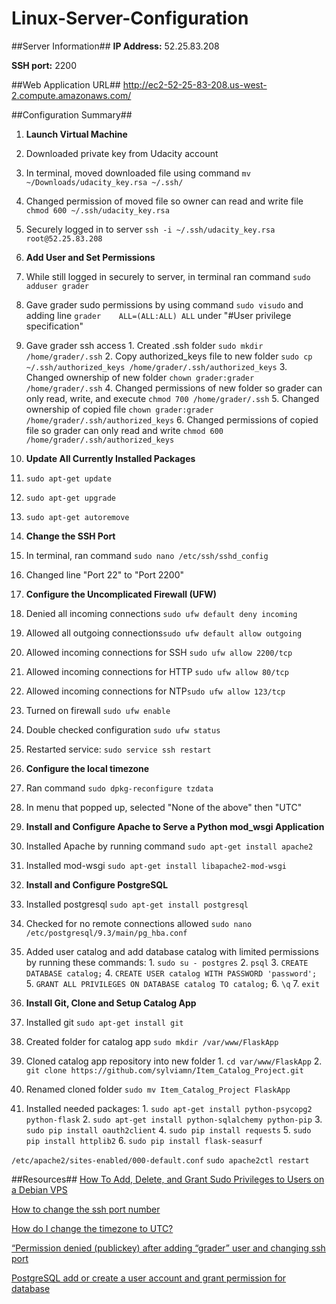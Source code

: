 # Linux-Server-Configuration

##Server Information##
**IP Address:** 52.25.83.208

**SSH port:** 2200


##Web Application URL##
http://ec2-52-25-83-208.us-west-2.compute.amazonaws.com/


##Configuration Summary##
1. **Launch Virtual Machine**
  1. Downloaded private key from Udacity account
  2. In terminal, moved downloaded file using command `mv ~/Downloads/udacity_key.rsa ~/.ssh/`
  3. Changed permission of moved file so owner can read and write file `chmod 600 ~/.ssh/udacity_key.rsa`
  4. Securely logged in to server `ssh -i ~/.ssh/udacity_key.rsa root@52.25.83.208`


2. **Add User and Set Permissions**
  1. While still logged in securely to server, in terminal ran command `sudo adduser grader`
  2. Gave grader sudo permissions by using command `sudo visudo` and adding line `grader    ALL=(ALL:ALL) ALL` under "#User privilege specification"
  3. Gave grader ssh access
    1. Created .ssh folder `sudo mkdir /home/grader/.ssh`
    2. Copy authorized_keys file to new folder `sudo cp ~/.ssh/authorized_keys /home/grader/.ssh/authorized_keys`
    3. Changed ownership of new folder `chown grader:grader /home/grader/.ssh`
    4. Changed permissions of new folder so grader can only read, write, and execute `chmod 700 /home/grader/.ssh`
    5. Changed ownership of copied file `chown grader:grader /home/grader/.ssh/authorized_keys`
    6. Changed permissions of copied file so grader can only read and write `chmod 600 /home/grader/.ssh/authorized_keys`

3. **Update All Currently Installed Packages**
  1. `sudo apt-get update`
  2. `sudo apt-get upgrade`
  3. `sudo apt-get autoremove`
  
4. **Change the SSH Port**
  1. In terminal, ran command `sudo nano /etc/ssh/sshd_config`
  2. Changed line "Port 22" to "Port 2200"

5. **Configure the Uncomplicated Firewall (UFW)**
  1. Denied all incoming connections `sudo ufw default deny incoming`
  2. Allowed all outgoing connections`sudo ufw default allow outgoing`
  3. Allowed incoming connections for SSH `sudo ufw allow 2200/tcp`
  4. Allowed incoming connections for HTTP `sudo ufw allow 80/tcp`
  5. Allowed incoming connections for NTP`sudo ufw allow 123/tcp`
  6. Turned on firewall `sudo ufw enable`
  7. Double checked configuration `sudo ufw status`
  8. Restarted service: `sudo service ssh restart`

6. **Configure the local timezone**
  1. Ran command `sudo dpkg-reconfigure tzdata`
  2. In menu that popped up, selected "None of the above" then "UTC"
  
7. **Install and Configure Apache to Serve a Python mod_wsgi Application**
  1. Installed Apache by running command `sudo apt-get install apache2`
  2. Installed mod-wsgi `sudo apt-get install libapache2-mod-wsgi`

8. **Install and Configure PostgreSQL**
  1. Installed postgresql `sudo apt-get install postgresql`
  2. Checked for no remote connections allowed `sudo nano /etc/postgresql/9.3/main/pg_hba.conf`
  3. Added user catalog and add database catalog with limited permissions by running these commands:
    1. `sudo su - postgres`
    2. `psql`
    3. `CREATE DATABASE catalog;`
    4. `CREATE USER catalog WITH PASSWORD 'password';`
    5. `GRANT ALL PRIVILEGES ON DATABASE catalog TO catalog;`
    6. `\q`
    7. `exit`
    
9. **Install Git, Clone and Setup Catalog App**
  1. Installed git `sudo apt-get install git`
  2. Created folder for catalog app `sudo mkdir /var/www/FlaskApp` 
  3. Cloned catalog app repository into new folder
    1. `cd var/www/FlaskApp`
    2. `git clone https://github.com/sylviamn/Item_Catalog_Project.git`
   4. Renamed cloned folder `sudo mv Item_Catalog_Project FlaskApp`
   4. Installed needed packages:
     1. `sudo apt-get install python-psycopg2 python-flask`
     2. `sudo apt-get install python-sqlalchemy python-pip`
     3. `sudo pip install oauth2client`
     4. `sudo pip install requests`
     5. `sudo pip install httplib2`
     6. `sudo pip install flask-seasurf`
  
  
  `/etc/apache2/sites-enabled/000-default.conf`
  `sudo apache2ctl restart`
  
##Resources##
[How To Add, Delete, and Grant Sudo Privileges to Users on a Debian VPS](https://www.digitalocean.com/community/tutorials/how-to-add-delete-and-grant-sudo-privileges-to-users-on-a-debian-vps)

[How to change the ssh port number](http://www.2daygeek.com/how-to-change-the-ssh-port-number/)

[How do I change the timezone to UTC?](http://askubuntu.com/questions/117359/how-do-i-change-the-timezone-to-utc)

[“Permission denied (publickey) after adding “grader” user and changing ssh port](https://discussions.udacity.com/t/permission-denied-publickey-after-adding-grader-user-and-changing-ssh-port/207087)

[PostgreSQL add or create a user account and grant permission for database](https://www.cyberciti.biz/faq/howto-add-postgresql-user-account/)

